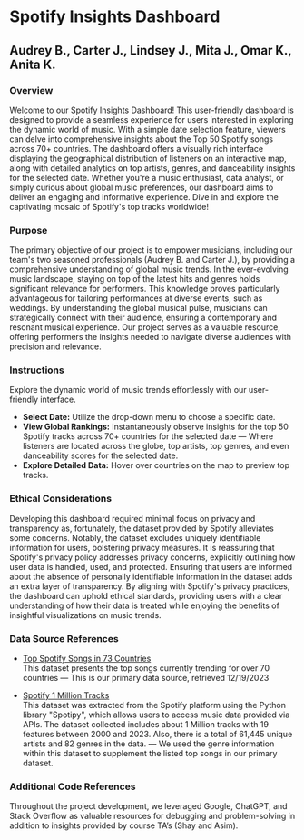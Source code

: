 # Spotify Insights Dashboard

## Audrey B., Carter J., Lindsey J., Mita J., Omar K., Anita K.

### Overview
Welcome to our Spotify Insights Dashboard! This user-friendly dashboard is designed to provide a seamless experience for users interested in exploring the dynamic world of music. With a simple date selection feature, viewers can delve into comprehensive insights about the Top 50 Spotify songs across 70+ countries. The dashboard offers a visually rich interface displaying the geographical distribution of listeners on an interactive map, along with detailed analytics on top artists, genres, and danceability insights for the selected date. Whether you're a music enthusiast, data analyst, or simply curious about global music preferences, our dashboard aims to deliver an engaging and informative experience. Dive in and explore the captivating mosaic of Spotify's top tracks worldwide!

### Purpose
The primary objective of our project is to empower musicians, including our team's two seasoned professionals (Audrey B. and Carter J.), by providing a comprehensive understanding of global music trends. In the ever-evolving music landscape, staying on top of the latest hits and genres holds significant relevance for performers. This knowledge proves particularly advantageous for tailoring performances at diverse events, such as weddings. By understanding the global musical pulse, musicians can strategically connect with their audience, ensuring a contemporary and resonant musical experience. Our project serves as a valuable resource, offering performers the insights needed to navigate diverse audiences with precision and relevance.

### Instructions
Explore the dynamic world of music trends effortlessly with our user-friendly interface.
- **Select Date:** Utilize the drop-down menu to choose a specific date.
- **View Global Rankings:** Instantaneously observe insights for the top 50 Spotify tracks across 70+ countries for the selected date — Where listeners are located across the globe, top artists, top genres, and even danceability scores for the selected date.
- **Explore Detailed Data:** Hover over countries on the map to preview top tracks.

### Ethical Considerations 
Developing this dashboard required minimal focus on privacy and transparency as, fortunately, the dataset provided by Spotify alleviates some concerns. Notably, the dataset excludes uniquely identifiable information for users, bolstering privacy measures. It is reassuring that Spotify's privacy policy addresses privacy concerns, explicitly outlining how user data is handled, used, and protected. Ensuring that users are informed about the absence of personally identifiable information in the dataset adds an extra layer of transparency. By aligning with Spotify's privacy practices, the dashboard can uphold ethical standards, providing users with a clear understanding of how their data is treated while enjoying the benefits of insightful visualizations on music trends.

### Data Source References 
- [Top Spotify Songs in 73 Countries](https://www.kaggle.com/datasets/asaniczka/top-spotify-songs-in-73-countries-daily-updated)  
  This dataset presents the top songs currently trending for over 70 countries — This is our primary data source, retrieved 12/19/2023

- [Spotify 1 Million Tracks](https://www.kaggle.com/datasets/amitanshjoshi/spotify-1million-tracks)  
  This dataset was extracted from the Spotify platform using the Python library "Spotipy", which allows users to access music data provided via APIs. The dataset collected includes about 1 Million tracks with 19 features between 2000 and 2023. Also, there is a total of 61,445 unique artists and 82 genres in the data. — We used the genre information within this dataset to supplement the listed top songs in our primary dataset.

### Additional Code References
Throughout the project development, we leveraged Google, ChatGPT, and Stack Overflow as valuable resources for debugging and problem-solving in addition to insights provided by course TA’s (Shay and Asim).
